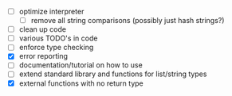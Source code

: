 - [ ] optimize interpreter
  - [ ] remove all string comparisons (possibly just hash strings?)
- [ ] clean up code
- [ ] various TODO's in code
- [ ] enforce type checking
- [X] error reporting
- [ ] documentation/tutorial on how to use
- [ ] extend standard library and functions for list/string types
- [X] external functions with no return type
